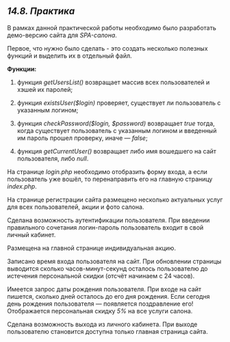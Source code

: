 ## ***14.8. Практика***

В рамках данной практической работы необходимо было разработать демо-версию сайта для *SPA-салона*.

Первое, что нужно было сделать - это создать несколько полезных функций и выделить их в отдельный файл.

**Функции:**
1. функция *getUsersList()* возвращает массив всех пользователей и хэшей их паролей;
2. функция *existsUser($login)* проверяет, существует ли пользователь с указанным логином;

3. функция *checkPassword($login, $password)* возвращает *true* тогда, когда существует пользователь с указанным логином и введенный им пароль прошел проверку, иначе — *false*;

4. функция *getCurrentUser()* возвращает либо имя вошедшего на сайт пользователя, либо *null*.

На странице *login.php* необходимо отобразить форму входа, а если пользователь уже вошёл, то перенаправить его на главную страницу *index.php*. 

На странице регистрации сайта размещено несколько актуальных услуг для всех пользователей, акции и фото салона.

Сделана возможность аутентификации пользователя. При введении правильного сочетания логин-пароль пользователь входит в свой личный кабинет. 

Размещена на главной странице индивидуальная акцию. 

Записано время входа пользователя на сайт. При обновлении страницы выводится сколько часов-минут-секунд осталось пользователю до истечения персональной скидки (отсчёт начинаем с 24 часов).

Имеется запрос даты рождения пользователя. При входе на сайт пишется, сколько дней осталось до его дня рождения. Если сегодня день рождения пользователя — появляется поздравление его! Отображается персональная скидку *5%* на все услуги салона.

Сделана возможность выхода из личного кабинета. При выходе пользователю становится доступна только главная страница сайта.